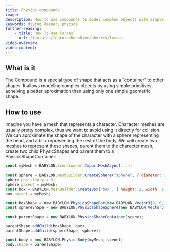 ```yaml
---
title: Physics compounds
image: 
description: How to use compounds to model complex objects with simple primitives
keywords: diving deeper, phyiscs
further-reading:
    - title: How To Use Forces
      url: /features/featuresDeepDive/physics/forces
video-overview:
video-content:
---
```


## What is it

The Compound is a special type of shape that acts as a "container" to other shapes. It allows modeling complex objects by using simple primitives, acheiving a better aproximation than using only one simple geometric shape.

## How to use

Imagine you have a mesh that represents a character. Character meshes are usually pretty complex, thus we want to avoid using it directly for collision. We can aproximate the shape of the character with a sphere representing the head, and a box representing the rest of the body. We will create two meshes to represent these shapes, parent them to the character mesh, create two child PhysicShapes and parent them to a PhysicsShapeContainer:

```javascript
const myMesh = BABYLON.SceneLoader.ImportMeshAsync(...);

const sphere = BABYLON.MeshBuilder.CreateSphere("sphere", { diameter: 2, segments: 32 }, scene);
sphere.position.y = 3;
sphere.parent = myMesh;
const box = BABYLON.MeshBuilder.CreateBox("box", { height: 2, width: 1, depth: 1 });
box.parent = myMesh;

const boxShape = new BABYLON.PhysicsShapeBox(new BABYLON.Vector3(0, 0, 0), new BABYLON.Quaternion(0, 0, 0, 1), new BABYLON.Vector3(1, 2, 1), scene);
const sphereShape = new BABYLON.PhysicsShapeSphere(new BABYLON.Vector3(0, 0, 0), 1, scene);

const parentShape = new BABYLON.PhysicsShapeContainer(scene);

parentShape.addChild(boxShape, box);
parentShape.addChild(sphereShape, sphere);

const body = new BABYLON.PhysicsBody(myMesh, scene);
body.shape = parentShape;
```
